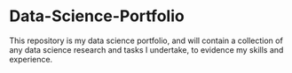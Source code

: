 # Data-Science-Portfolio
This repository is my data science portfolio, and will contain a collection of any data science research and tasks I undertake, to evidence my skills and experience.
